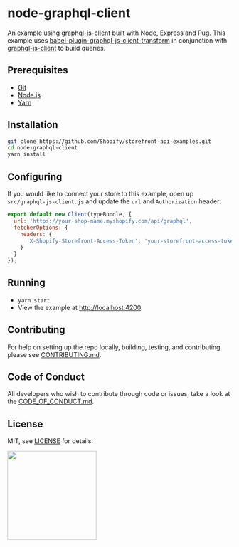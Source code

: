 # node-graphql-client
An example using [graphql-js-client](https://github.com/Shopify/graphql-js-client) built with Node, Express and Pug.
This example uses [babel-plugin-graphql-js-client-transform](https://github.com/Shopify/babel-plugin-graphql-js-client-transform) in conjunction with [graphql-js-client](https://github.com/Shopify/graphql-js-client) to build queries.

## Prerequisites

* [Git](https://git-scm.com/)
* [Node.js](https://nodejs.org/)
* [Yarn](https://yarnpkg.com/en/)

## Installation

```bash
git clone https://github.com/Shopify/storefront-api-examples.git
cd node-graphql-client
yarn install
```

## Configuring

If you would like to connect your store to this example, open up `src/graphql-js-client.js` and update the `url` and `Authorization` header:
```js
export default new Client(typeBundle, {
  url: 'https://your-shop-name.myshopify.com/api/graphql',
  fetcherOptions: {
    headers: {
      'X-Shopify-Storefront-Access-Token': 'your-storefront-access-token'
    }
  }
});
```

## Running

* `yarn start`
* View the example at [http://localhost:4200](http://localhost:4200).

## Contributing
For help on setting up the repo locally, building, testing, and contributing
please see [CONTRIBUTING.md](https://github.com/Shopify/storefront-api-examples/blob/master/CONTRIBUTING.md).

## Code of Conduct
All developers who wish to contribute through code or issues, take a look at the
[CODE_OF_CONDUCT.md](https://github.com/Shopify/storefront-api-examples/blob/master/CODE_OF_CONDUCT.md).

## License

MIT, see [LICENSE](https://github.com/Shopify/storefront-api-examples/blob/master/LICENSE.txt) for details.

<img src="https://cdn.shopify.com/shopify-marketing_assets/builds/19.0.0/shopify-full-color-black.svg" width="200" />
